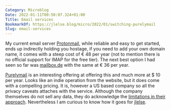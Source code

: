 ```yaml
---
Category: Microblog
Date: 2022-01-11T00:50:07.324+01:00
Title: Email services
BookmarkOf: https://jlelse.blog/micro/2022/01/switching-purelymail
Slug: email-services
---
```

My current email server [Protonmail](https://protonmail.com), while reliable and easy to get started, ends up indirectly holding you hostage, if you need to add your own domain name, it comes with a steep cost of  € 48 per year (not to mention there is no official support for IMAP for the free tier). The next best option I had seen so far was [mailbox.de](https://register.mailbox.org/en) with the same at € 36 per year.

[Purelymail](https://purelymail.com/) is an interesting offering at offering this and much more at $ 10 per year. Looks like an indie operation from the website, but it does come with a compelling pricing. It is, however a US based company so all the privacy caveats attaches with the service. Although the company themselves do not sell any data, they do acknowledge the [limitations in their approach](https://purelymail.com/docs/security). Nevertheless I am curious to know how it goes for [jlelse](https://jlelse.blog/).
